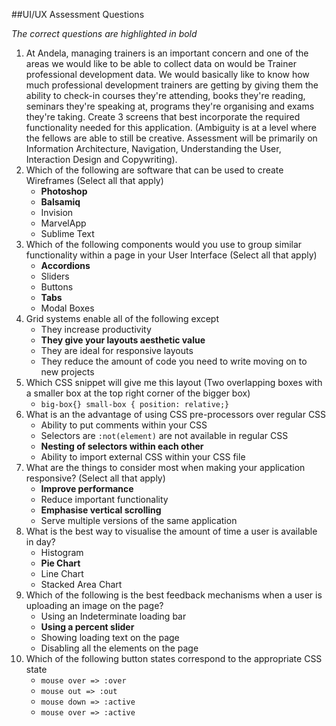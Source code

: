 ##UI/UX Assessment Questions

_The correct questions are highlighted in bold_

1. At Andela, managing trainers is an important concern and one of the areas we would like to be able to collect data on would be Trainer professional development data. We would basically like to know how much professional development trainers are getting by giving them the ability to check-in courses they're attending, books they're reading, seminars they're speaking at, programs they're organising and exams they're taking. Create 3 screens that best incorporate the required functionality needed for this application. (Ambiguity is at a level where the fellows are able to still be creative. Assessment will be primarily on Information Architecture, Navigation, Understanding the User, Interaction Design and Copywriting).
2. Which of the following are software that can be used to create Wireframes (Select all that apply)
    - **Photoshop**
    - **Balsamiq**
    - Invision
    - MarvelApp
    - Sublime Text
3. Which of the following components would you use to group similar functionality within a page in your User Interface (Select all that apply)
    - **Accordions**
    - Sliders
    - Buttons
    - **Tabs**
    - Modal Boxes
4. Grid systems enable all of the following except
    - They increase productivity
    - **They give your layouts aesthetic value**
    - They are ideal for responsive layouts
    - They reduce the amount of code you need to write moving on to new projects
5. Which CSS snippet will give me this layout (Two overlapping boxes with a smaller box at the top right corner of the bigger box)
    - ```big-box{} small-box { position: relative;}```
6. What is an the advantage of using CSS pre-processors over regular CSS
    - Ability to put comments within your CSS
    - Selectors are `:not(element)` are not available in regular CSS
    - **Nesting of selectors within each other**
    - Ability to import external CSS within your CSS file
7. What are the things to consider most when making your application responsive? (Select all that apply)
    - **Improve performance**
    - Reduce important functionality
    - **Emphasise vertical scrolling**
    - Serve multiple versions of the same application
8. What is the best way to visualise the amount of time a user is available in day?
    - Histogram
    - **Pie Chart**
    - Line Chart
    - Stacked Area Chart
9. Which of the following is the best feedback mechanisms when a user is uploading an image on the page?
    - Using an Indeterminate loading bar
    - **Using a percent slider**
    - Showing loading text on the page
    - Disabling all the elements on the page
10. Which of the following button states correspond to the appropriate CSS state
    - `mouse over => :over `
    - `mouse out => :out`
    - `mouse down => :active`
    - `mouse over => :active`